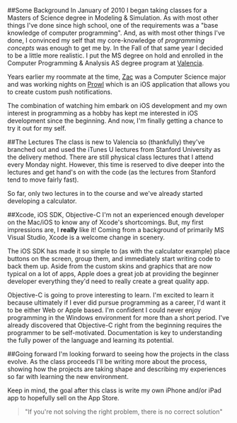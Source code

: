 ##Some Background
In January of 2010 I began taking classes for a Masters of Science degree in Modeling & Simulation. As with most other things I've done since high school, one of the requirements was a "base knowledge of computer programming". And, as with most other things I've done, I convinced my self that my core-knowledge of _programming concepts_ was enough to get me by. In the Fall of that same year I decided to be a little more realistic. I put the MS degree on hold and enrolled in the Computer Programming & Analysis AS degree program at [Valencia](http://www.valenciacollege.edu).

Years earlier my roommate at the time, [Zac](http://zacwe.st) was a Computer Science major and was working nights on [Prowl](http://www.prowlapp.com) which is an iOS application that allows you to create custom push notifications.

The combination of watching him embark on iOS development and my own interest in programming as a hobby has kept me interested in iOS development since the beginning. And now, I'm finally getting a chance to try it out for my self.

##The Lectures
The class is new to Valencia so (thankfully) they've branched out and used the iTunes U lectures from Stanford University as the delivery method. There are still physical class lectures that I attend every Monday night. However, this time is reserved to dive deeper into the lectures and get hand's on with the code (as the lectures from Stanford tend to move fairly fast).

So far, only two lectures in to the course and we've already started developing a calculator.

##Xcode, iOS SDK, Objective-C
I'm not an experienced enough developer on the Mac/iOS to know any of Xcode's shortcomings. But, my first impressions are, I __really__ like it! Coming from a background of primarily MS Visual Studio, Xcode is a welcome change in scenery.

The iOS SDK has made it so simple to (as with the calculator example) place buttons on the screen, group them, and immediately start writing code to back them up. Aside from the custom skins and graphics that are now typical on a lot of apps, Apple does a great job at providing the beginner developer everything they'd need to really create a great quality app.

Objective-C is going to prove interesting to learn. I'm excited to learn it because ultimately if I ever did pursue programming as a career, I'd want it to be either Web or Apple based. I'm confident I could never enjoy programming in the Windows environment for more than a short period. I've already discovered that Objective-C right from the beginning requires the programmer to be self-motivated. Documentation is key to understanding the fully power of the language and learning its potential.

##Going forward
I'm looking forward to seeing how the projects in the class evolve. As the class proceeds I'll be writing more about the process, showing how the projects are taking shape and describing my experiences so far with learning the new environment. 

Keep in mind, the goal after this class is write my own iPhone and/or iPad app to hopefully sell on the App Store.

>	"If you're not solving the right problem, there is no correct solution"
